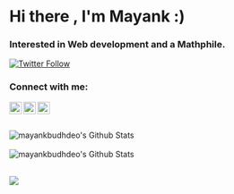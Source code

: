 # Hi there , I'm Mayank :)

### Interested in Web development and a Mathphile.

<!-- [![Website](https://img.shields.io/website?label=Tracer&style=for-the-badge&url=https%3A%2F%2Ftracer.syscape.live)](https://tracer.syscape.live) -->
[![Twitter Follow](https://img.shields.io/twitter/follow/mayank_budhdeo?color=1DA1F2&logo=twitter&style=for-the-badge)](https://twitter.com/intent/follow?original_referer=https%3A%2F%2Fgithub.com%2Fmayank_budhdeo&screen_name=mayank_budhdeo)

### Connect with me:

<!-- [<img align="left" alt="nimish1001.github.io" width="22px" src="https://raw.githubusercontent.com/iconic/open-iconic/master/svg/globe.svg" />][website] -->
[<img align="left" alt="Mayank Budhdeo | Twitter" width="22px" src="https://cdn.jsdelivr.net/npm/simple-icons@v3/icons/twitter.svg" />][twitter]
[<img align="left" alt="Mayank Budhdeo | LinkedIn" width="22px" src="https://cdn.jsdelivr.net/npm/simple-icons@v3/icons/linkedin.svg" />][linkedin]
[<img align="left" alt="Mayank Budhdeo | Instagram" width="22px" src="https://cdn.jsdelivr.net/npm/simple-icons@v3/icons/instagram.svg" />][instagram]

<!-- [website]: https://tracer.syscape.live -->
[twitter]: https://twitter.com/mayank_budhdeo
[linkedin]: https://www.linkedin.com/in/mayank-budhdeo-a58a57a1/
[instagram]: https://www.instagram.com/mayank.budhdeo/

<br />
<br />
<br />

<img align="left" alt="mayankbudhdeo's Github Stats" src="https://github-readme-stats.vercel.app/api?username=mayankbudhdeo&count_private=true&show_icons=true&theme=tokyonight" />
  <br/>
  <br/>
<img align="left" alt="mayankbudhdeo's Github Stats" src="https://github-readme-stats.vercel.app/api/top-langs/?username=mayankbudhdeo&layout=compact&theme=tokyonight&card_width=445" />
<br/>
<br/>
<p align="left">
    <img src="https://github-readme-streak-stats.herokuapp.com/?user=mayankbudhdeo&theme=dark" />
</p>
  
